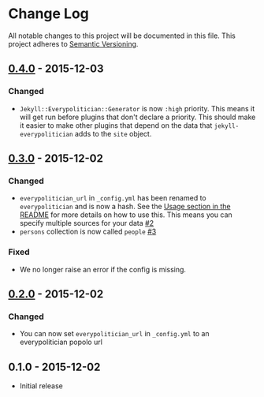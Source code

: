 # Change Log
All notable changes to this project will be documented in this file.
This project adheres to [Semantic Versioning](http://semver.org/).

## [0.4.0] - 2015-12-03

### Changed

- `Jekyll::Everypolitician::Generator` is now `:high` priority. This means it will get run before plugins that don't declare a priority. This should make it easier to make other plugins that depend on the data that `jekyll-everypolitician` adds to the `site` object.

## [0.3.0] - 2015-12-02

### Changed

- `everypolitician_url` in `_config.yml` has been renamed to `everypolitician` and is now a hash. See the [Usage section in the README](https://github.com/everypolitician/jekyll-everypolitician/blob/2d9d9d562e99608b33038f712305c179e0196c8e/README.md#usage) for more details on how to use this. This means you can specify multiple sources for your data [#2](https://github.com/everypolitician/jekyll-everypolitician/issues/2)
- `persons` collection is now called `people` [#3](https://github.com/everypolitician/jekyll-everypolitician/issues/3)

### Fixed

- We no longer raise an error if the config is missing.

## [0.2.0] - 2015-12-02

### Changed

- You can now set `everypolitician_url` in `_config.yml` to an everypolitician popolo url

## 0.1.0 - 2015-12-02

- Initial release


[0.2.0]: https://github.com/everypolitician/jekyll-everypolitician/compare/v0.1.0...v0.2.0
[0.3.0]: https://github.com/everypolitician/jekyll-everypolitician/compare/v0.2.0...v0.3.0
[0.4.0]: https://github.com/everypolitician/jekyll-everypolitician/compare/v0.3.0...v0.4.0
